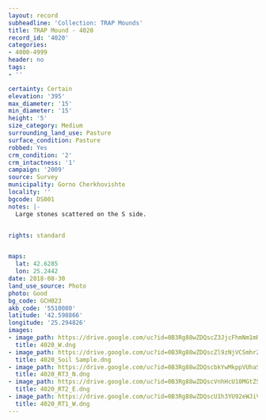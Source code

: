 ```yaml
---
layout: record
subheadline: 'Collection: TRAP Mounds'
title: TRAP Mound - 4020
record_id: '4020'
categories:
- 4000-4999
header: no
tags:
- ''

certainty: Certain
elevation: '395'
max_diameter: '15'
min_diameter: '15'
height: '5'
size_category: Medium
surrounding_land_use: Pasture
surface_condition: Pasture
robbed: Yes
crm_condition: '2'
crm_intactness: '1'
campaign: '2009'
source: Survey
municipality: Gorno Cherkhovishte
locality: ''
bgcode: DS001
notes: |-
  Large stones scattered on the S side.


rights: standard


maps:
  lat: 42.6285
  lon: 25.2442
date: 2018-08-30
land_use_source: Photo
photo: Good
bg_code: GCH023
akb_code: '5510080'
latitude: '42.598866'
longitude: '25.294826'
images:
- image_path: https://drive.google.com/uc?id=0B3Rg88wZDQscZ3JjcFhmNm1mRG8
  title: 4020_W.dng
- image_path: https://drive.google.com/uc?id=0B3Rg88wZDQscZl9zNjVCSmhrZEE
  title: 4020_Soil Sample.dng
- image_path: https://drive.google.com/uc?id=0B3Rg88wZDQscbkYwMkppVUhaS28
  title: 4020_RT3_N.dng
- image_path: https://drive.google.com/uc?id=0B3Rg88wZDQscVnhHcU10MGtZS0U
  title: 4020_RT2_E.dng
- image_path: https://drive.google.com/uc?id=0B3Rg88wZDQscU1h3YU92eWJiVzg
  title: 4020_RT1_W.dng
---
```

